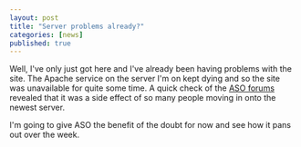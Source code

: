 ```yaml
---
layout: post
title: "Server problems already?"
categories: [news]
published: true
---
```


Well, I've only just got here and I've already been having problems with the site.  The Apache service on the server I'm on kept dying and so the site was unavailable for quite some time.  A quick check of the <a href="http://forums.asmallorange.com/">ASO forums</a> revealed that it was a side effect of so many people moving in onto the newest server.

I'm going to give ASO the benefit of the doubt for now and see how it pans out over the week.
